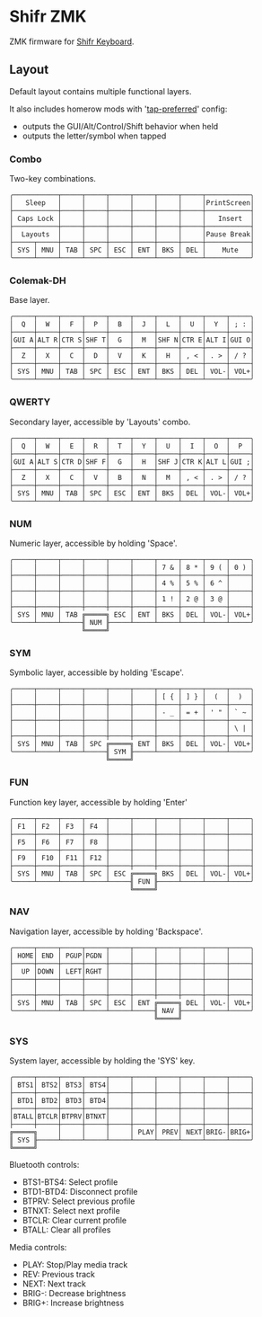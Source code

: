 # Shifr ZMK

ZMK firmware for [Shifr Keyboard](https://github.com/CityRunner/shifr).

## Layout
Default layout contains multiple functional layers.

It also includes homerow mods with '[tap-preferred](https://zmk.dev/docs/behaviors/hold-tap)' config:
- outputs the GUI/Alt/Control/Shift behavior when held
- outputs the letter/symbol when tapped
### Combo
Two-key combinations.
```
╭───────────┬─────┬─────┬─────┬─────┬─────┬─────┬───────────╮
│   Sleep   │     │     │     │     │     │     │PrintScreen│
├───────────┼─────┼─────┼─────┼─────┼─────┼─────┼───────────┤
│ Caps Lock │     │     │     │     │     │     │   Insert  │
├───────────┼─────┼─────┼─────┼─────┼─────┼─────┼───────────┤
│  Layouts  │     │     │     │     │     │     │Pause Break│
├─────┬─────┼─────┼─────┼─────┼─────┼─────┼─────┼───────────┤
│ SYS │ MNU │ TAB │ SPC │ ESC │ ENT │ BKS │ DEL │    Mute   │
╰─────┴─────┴─────┴─────┴─────┴─────┴─────┴─────┴───────────╯
```
### Colemak-DH
Base layer.
```
╭─────┬─────┬─────┬─────┬─────┬─────┬─────┬─────┬─────┬─────╮
│  Q  │  W  │  F  │  P  │  B  │  J  │  L  │  U  │  Y  │ ; : │
├─────┼─────┼─────┼─────┼─────┼─────┼─────┼─────┼─────┼─────┤
│GUI A│ALT R│CTR S│SHF T│  G  │  M  │SHF N│CTR E│ALT I│GUI O│
├─────┼─────┼─────┼─────┼─────┼─────┼─────┼─────┼─────┼─────┤
│  Z  │  X  │  C  │  D  │  V  │  K  │  H  │ , < │ . > │ / ? │
├─────┼─────┼─────┼─────┼─────┼─────┼─────┼─────┼─────┼─────┤
│ SYS │ MNU │ TAB │ SPC │ ESC │ ENT │ BKS │ DEL │ VOL-│ VOL+│
╰─────┴─────┴─────┴─────┴─────┴─────┴─────┴─────┴─────┴─────╯
```
### QWERTY
Secondary layer, accessible by 'Layouts' combo.
```
╭─────┬─────┬─────┬─────┬─────┬─────┬─────┬─────┬─────┬─────╮
│  Q  │  W  │  E  │  R  │  T  │  Y  │  U  │  I  │  O  │  P  │
├─────┼─────┼─────┼─────┼─────┼─────┼─────┼─────┼─────┼─────┤
│GUI A│ALT S│CTR D│SHF F│  G  │  H  │SHF J│CTR K│ALT L│GUI ;│
├─────┼─────┼─────┼─────┼─────┼─────┼─────┼─────┼─────┼─────┤
│  Z  │  X  │  C  │  V  │  B  │  N  │  M  │ , < │ . > │ / ? │
├─────┼─────┼─────┼─────┼─────┼─────┼─────┼─────┼─────┼─────┤
│ SYS │ MNU │ TAB │ SPC │ ESC │ ENT │ BKS │ DEL │ VOL-│ VOL+│
╰─────┴─────┴─────┴─────┴─────┴─────┴─────┴─────┴─────┴─────╯
```
### NUM
Numeric layer, accessible by holding 'Space'.
```
╭─────┬─────┬─────┬─────┬─────┬─────┬─────┬─────┬─────┬─────╮
│     │     │     │     │     │     │ 7 & │ 8 * │ 9 ( │ 0 ) │
├─────┼─────┼─────┼─────┼─────┼─────┼─────┼─────┼─────┼─────┤
│     │     │     │     │     │     │ 4 % │ 5 % │ 6 ^ │     │
├─────┼─────┼─────┼─────┼─────┼─────┼─────┼─────┼─────┼─────┤
│     │     │     │     │     │     │ 1 ! │ 2 @ │ 3 @ │     │
├─────┼─────┼─────┼─────┼─────┼─────┼─────┼─────┼─────┼─────┤
│ SYS │ MNU │ TAB ╔═════╗ ESC │ ENT │ BKS │ DEL │ VOL-│ VOL+│
╰─────┴─────┴─────╢ NUM ╟─────┴─────┴─────┴─────┴─────┴─────╯
                  ╚═════╝
```
### SYM
Symbolic layer, accessible by holding 'Escape'.
```
╭─────┬─────┬─────┬─────┬─────┬─────┬─────┬─────┬─────┬─────╮
│     │     │     │     │     │     │ [ { │ ] } │  (  │  )  │
├─────┼─────┼─────┼─────┼─────┼─────┼─────┼─────┼─────┼─────┤
│     │     │     │     │     │     │ - _ │ = + │ ' " │ ` ~ │
├─────┼─────┼─────┼─────┼─────┼─────┼─────┼─────┼─────┼─────┤
│     │     │     │     │     │     │     │     │     │ \ | │
├─────┼─────┼─────┼─────┼─────┼─────┼─────┼─────┼─────┼─────┤
│ SYS │ MNU │ TAB │ SPC ╔═════╗ ENT │ BKS │ DEL │ VOL-│ VOL+│
╰─────┴─────┴─────┴─────╢ SYM ╟─────┴─────┴─────┴─────┴─────╯
                        ╚═════╝
```
### FUN
Function key layer, accessible by holding 'Enter'
```
╭─────┬─────┬─────┬─────┬─────┬─────┬─────┬─────┬─────┬─────╮
│ F1  │ F2  │ F3  │ F4  │     │     │     │     │     │     │
├─────┼─────┼─────┼─────┼─────┼─────┼─────┼─────┼─────┼─────┤
│ F5  │ F6  │ F7  │ F8  │     │     │     │     │     │     │
├─────┼─────┼─────┼─────┼─────┼─────┼─────┼─────┼─────┼─────┤
│ F9  │ F10 │ F11 │ F12 │     │     │     │     │     │     │
├─────┼─────┼─────┼─────┼─────┼─────┼─────┼─────┼─────┼─────┤
│ SYS │ MNU │ TAB │ SPC │ ESC ╔═════╗ BKS │ DEL │ VOL-│ VOL+│
╰─────┴─────┴─────┴─────┴─────╢ FUN ╟─────┴─────┴─────┴─────╯
                              ╚═════╝
```
### NAV
Navigation layer, accessible by holding 'Backspace'.
```
╭─────┬─────┬─────┬─────┬─────┬─────┬─────┬─────┬─────┬─────╮
│ HOME│ END │ PGUP│PGDN │     │     │     │     │     │     │
├─────┼─────┼─────┼─────┼─────┼─────┼─────┼─────┼─────┼─────┤
│  UP │DOWN │ LEFT│RGHT │     │     │     │     │     │     │
├─────┼─────┼─────┼─────┼─────┼─────┼─────┼─────┼─────┼─────┤
│     │     │     │     │     │     │     │     │     │     │
├─────┼─────┼─────┼─────┼─────┼─────┼─────┼─────┼─────┼─────┤
│ SYS │ MNU │ TAB │ SPC │ ESC │ ENT ╔═════╗ DEL │ VOL-│ VOL+│
╰─────┴─────┴─────┴─────┴─────┴─────╢ NAV ╟─────┴─────┴─────╯
                                    ╚═════╝
```
### SYS
System layer, accessible by holding the 'SYS' key.

```
╭─────┬─────┬─────┬─────┬─────┬─────┬─────┬─────┬─────┬─────╮
│ BTS1│ BTS2│ BTS3│ BTS4│     │     │     │     │     │     │
├─────┼─────┼─────┼─────┼─────┼─────┼─────┼─────┼─────┼─────┤
│ BTD1│ BTD2│ BTD3│ BTD4│     │     │     │     │     │     │
├─────┼─────┼─────┼─────┼─────┼─────┼─────┼─────┼─────┼─────┤
│BTALL│BTCLR│BTPRV│BTNXT│     │     │     │     │     │     │
├─────┼─────┼─────┼─────┼─────┼─────┼─────┼─────┼─────┼─────┤
╔═════╗     │     │     │     │ PLAY│ PREV│ NEXT│BRIG-│BRIG+│
║ SYS ╟─────┴─────┴─────┴─────┴─────┴─────┴─────┴─────┴─────╯
╚═════╝
```
Bluetooth controls:
- BTS1-BTS4: Select profile
- BTD1-BTD4: Disconnect profile
- BTPRV: Select previous profile
- BTNXT: Select next profile
- BTCLR: Clear current profile
- BTALL: Clear all profiles

Media controls:
- PLAY: Stop/Play media track
- REV: Previous track
- NEXT: Next track
- BRIG-: Decrease brightness
- BRIG+: Increase brightness

